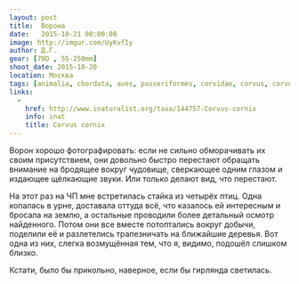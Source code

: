 ```yaml
---
layout: post
title:  Ворона
date:   2015-10-21 00:00:00
image: http://imgur.com/UyKvfIy
author: Д.Г.
gear: [70D , 55-250mm]
shoot_date: 2015-10-20
location: Москва
tags: [animalia, chordata, aves, passeriformes, corvidae, corvus, corvus cornix]
links:
  -
    href: http://www.inaturalist.org/taxa/144757-Corvus-cornix
    info: inat
    title: Corvus cornix
---
```


Ворон хорошо фотографировать: если не сильно обморачивать их своим присутствием, они довольно быстро перестают обращать внимание на бродящее вокруг чудовище, сверкающее одним глазом и издающее щёлкающие звуки. Или только делают вид, что перестают.

На этот раз на ЧП мне встретилась стайка из четырёх птиц. Одна копалась в урне, доставала оттуда всё, что казалось ей интересным и бросала на землю, а остальные проводили более детальный осмотр найденного. Потом они все вместе потоптались вокруг добычи, поделили её и разлетелись трапезничать на ближайшие деревья. Вот одна из них, слегка возмущённая тем, что я, видимо, подошёл слишком близко.

Кстати, было бы прикольно, наверное, если бы гирлянда светилась.
